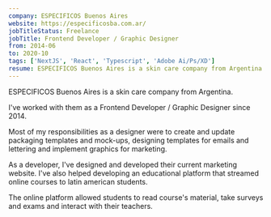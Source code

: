 ```yaml
---
company: ESPECIFICOS Buenos Aires
website: https://especificosba.com.ar/
jobTitleStatus: Freelance
jobTitle: Frontend Developer / Graphic Designer
from: 2014-06
to: 2020-10
tags: ['NextJS', 'React', 'Typescript', 'Adobe Ai/Ps/XD']
resume: ESPECIFICOS Buenos Aires is a skin care company from Argentina. I've worked with them as a Freelancer for around 4 years, doing Frontend development and graphic design projects.
---
```


ESPECIFICOS Buenos Aires is a skin care company from Argentina.

I've worked with them as a Frontend Developer / Graphic Designer since 2014.

Most of my responsibilities as a designer were to create and update packaging templates and mock-ups, designing templates for emails and lettering and implement graphics for marketing.

As a developer, I've designed and developed their current marketing website. I've also helped developing an educational platform that streamed online courses to latin american students.

The online platform allowed students to read course's material, take surveys and exams and interact with their teachers.
